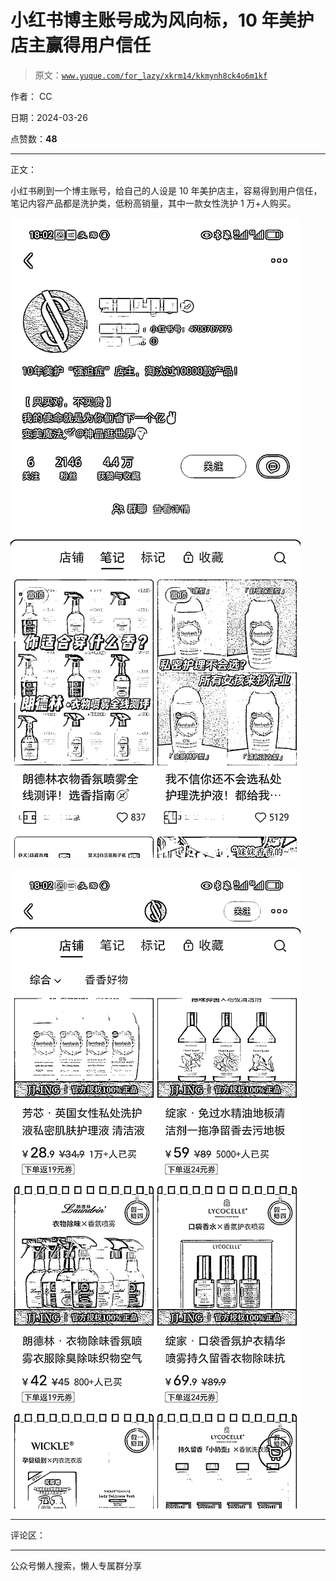 # 小红书博主账号成为风向标，10 年美护店主赢得用户信任

> 原文：[`www.yuque.com/for_lazy/xkrm14/kkmynh8ck4o6m1kf`](https://www.yuque.com/for_lazy/xkrm14/kkmynh8ck4o6m1kf)

作者： CC

日期：2024-03-26

点赞数：**48**

* * *

正文：

小红书刷到一个博主账号，给自己的人设是 10 年美护店主，容易得到用户信任，笔记内容产品都是洗护类，低粉高销量，其中一款女性洗护 1 万+人购买。

![](img/b9105d577858a5f120827e90cc648469.png)

![](img/b3ead17503319cf24a00f8d122a92858.png)

* * *

评论区：

* * *

公众号懒人搜索，懒人专属群分享